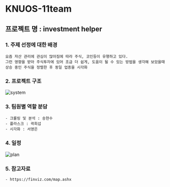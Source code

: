 # KNUOS-11team
## 프로젝트 명 : investment helper

### 1. 주제 선정에 대한 배경
    요즘 자산 관리에 관심이 많아짐에 따라 주식, 코인등이 유행하고 있다.
    그런 영향을 받아 주식투자에 있어 조금 더 쉽게, 도움이 될 수 있는 방법을 생각해 보았을때
    상승 중인 주식을 정렬한 후 동일 업종을 시각화

### 2. 프로젝트 구조
![system](https://user-images.githubusercontent.com/70935190/120093661-b3092000-c156-11eb-9bb8-48556df49767.png)


### 3. 팀원별 역할 분담
    - 크롤링 및 분석 : 송현수
    - 플라스크 : 곽희섭
    - 시각화 : 서영은

### 4. 일정
![plan](https://user-images.githubusercontent.com/70935190/120068254-8dc6d400-c0ba-11eb-8e84-61f0616208fa.png)



### 5. 참고자료
    - https://finviz.com/map.ashx
